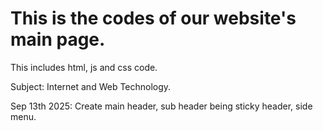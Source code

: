 <h1>This is the codes of our website's main page.</h1>
<p>This includes html, js and css code.</p>
<p>Subject: Internet and Web Technology.</p>

<p>Sep 13th 2025: Create main header, sub header being sticky header, side menu.</p>
